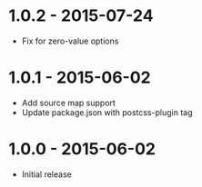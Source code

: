 # 1.0.2 - 2015-07-24
* Fix for zero-value options

# 1.0.1 - 2015-06-02
* Add source map support
* Update package.json with postcss-plugin tag

# 1.0.0 - 2015-06-02
* Initial release